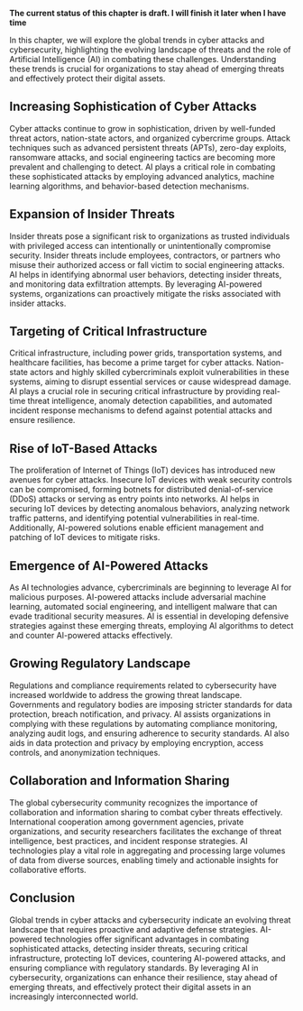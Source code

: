 **The current status of this chapter is draft. I will finish it later when I have time**

In this chapter, we will explore the global trends in cyber attacks and cybersecurity, highlighting the evolving landscape of threats and the role of Artificial Intelligence (AI) in combating these challenges. Understanding these trends is crucial for organizations to stay ahead of emerging threats and effectively protect their digital assets.

Increasing Sophistication of Cyber Attacks
------------------------------------------

Cyber attacks continue to grow in sophistication, driven by well-funded threat actors, nation-state actors, and organized cybercrime groups. Attack techniques such as advanced persistent threats (APTs), zero-day exploits, ransomware attacks, and social engineering tactics are becoming more prevalent and challenging to detect. AI plays a critical role in combating these sophisticated attacks by employing advanced analytics, machine learning algorithms, and behavior-based detection mechanisms.

Expansion of Insider Threats
----------------------------

Insider threats pose a significant risk to organizations as trusted individuals with privileged access can intentionally or unintentionally compromise security. Insider threats include employees, contractors, or partners who misuse their authorized access or fall victim to social engineering attacks. AI helps in identifying abnormal user behaviors, detecting insider threats, and monitoring data exfiltration attempts. By leveraging AI-powered systems, organizations can proactively mitigate the risks associated with insider attacks.

Targeting of Critical Infrastructure
------------------------------------

Critical infrastructure, including power grids, transportation systems, and healthcare facilities, has become a prime target for cyber attacks. Nation-state actors and highly skilled cybercriminals exploit vulnerabilities in these systems, aiming to disrupt essential services or cause widespread damage. AI plays a crucial role in securing critical infrastructure by providing real-time threat intelligence, anomaly detection capabilities, and automated incident response mechanisms to defend against potential attacks and ensure resilience.

Rise of IoT-Based Attacks
-------------------------

The proliferation of Internet of Things (IoT) devices has introduced new avenues for cyber attacks. Insecure IoT devices with weak security controls can be compromised, forming botnets for distributed denial-of-service (DDoS) attacks or serving as entry points into networks. AI helps in securing IoT devices by detecting anomalous behaviors, analyzing network traffic patterns, and identifying potential vulnerabilities in real-time. Additionally, AI-powered solutions enable efficient management and patching of IoT devices to mitigate risks.

Emergence of AI-Powered Attacks
-------------------------------

As AI technologies advance, cybercriminals are beginning to leverage AI for malicious purposes. AI-powered attacks include adversarial machine learning, automated social engineering, and intelligent malware that can evade traditional security measures. AI is essential in developing defensive strategies against these emerging threats, employing AI algorithms to detect and counter AI-powered attacks effectively.

Growing Regulatory Landscape
----------------------------

Regulations and compliance requirements related to cybersecurity have increased worldwide to address the growing threat landscape. Governments and regulatory bodies are imposing stricter standards for data protection, breach notification, and privacy. AI assists organizations in complying with these regulations by automating compliance monitoring, analyzing audit logs, and ensuring adherence to security standards. AI also aids in data protection and privacy by employing encryption, access controls, and anonymization techniques.

Collaboration and Information Sharing
-------------------------------------

The global cybersecurity community recognizes the importance of collaboration and information sharing to combat cyber threats effectively. International cooperation among government agencies, private organizations, and security researchers facilitates the exchange of threat intelligence, best practices, and incident response strategies. AI technologies play a vital role in aggregating and processing large volumes of data from diverse sources, enabling timely and actionable insights for collaborative efforts.

Conclusion
----------

Global trends in cyber attacks and cybersecurity indicate an evolving threat landscape that requires proactive and adaptive defense strategies. AI-powered technologies offer significant advantages in combating sophisticated attacks, detecting insider threats, securing critical infrastructure, protecting IoT devices, countering AI-powered attacks, and ensuring compliance with regulatory standards. By leveraging AI in cybersecurity, organizations can enhance their resilience, stay ahead of emerging threats, and effectively protect their digital assets in an increasingly interconnected world.
